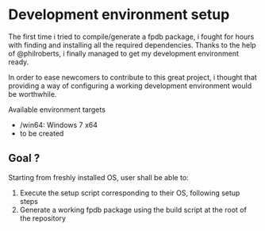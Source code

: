 Development environment setup
===============

The first time i tried to compile/generate a fpdb package, i fought for hours with finding and installing all the required dependencies.
Thanks to the help of @philroberts, i finally managed to get my development environment ready.

In order to ease newcomers to contribute to this great project, i thought that providing a way of configuring a working development environment would be worthwhile.

Available environment targets

* /win64: Windows 7 x64
* to be created

Goal ?
----

Starting from freshly installed OS, user shall be able to:

1. Execute the setup script corresponding to their OS, following setup steps
2. Generate a working fpdb package using the build script at the root of the repository
